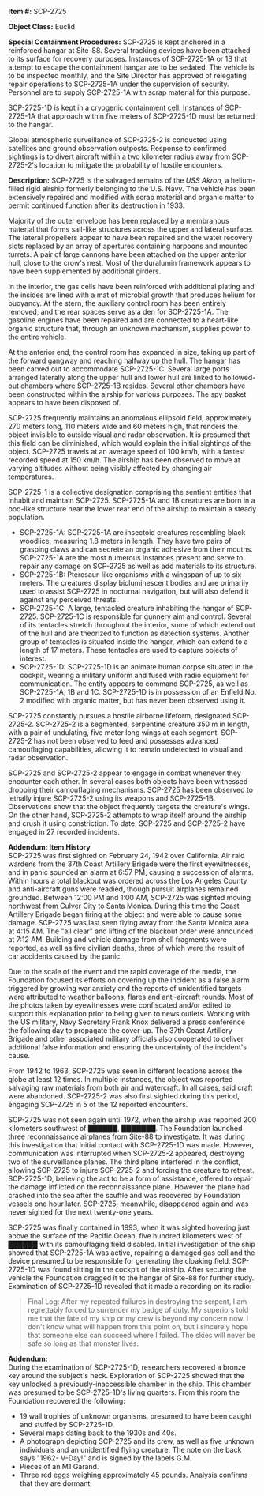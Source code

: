 **Item #:** SCP-2725

**Object Class:** Euclid

**Special Containment Procedures:** SCP-2725 is kept anchored in a reinforced hangar at Site-88. Several tracking devices have been attached to its surface for recovery purposes. Instances of SCP-2725-1A or 1B that attempt to escape the containment hangar are to be sedated. The vehicle is to be inspected monthly, and the Site Director has approved of relegating repair operations to SCP-2725-1A under the supervision of security. Personnel are to supply SCP-2725-1A with scrap material for this purpose.

SCP-2725-1D is kept in a cryogenic containment cell. Instances of SCP-2725-1A that approach within five meters of SCP-2725-1D must be returned to the hangar.

Global atmospheric surveillance of SCP-2725-2 is conducted using satellites and ground observation outposts. Response to confirmed sightings is to divert aircraft within a two kilometer radius away from SCP-2725-2's location to mitigate the probability of hostile encounters.

**Description:** SCP-2725 is the salvaged remains of the _USS Akron_, a helium-filled rigid airship formerly belonging to the U.S. Navy. The vehicle has been extensively repaired and modified with scrap material and organic matter to permit continued function after its destruction in 1933.

Majority of the outer envelope has been replaced by a membranous material that forms sail-like structures across the upper and lateral surface. The lateral propellers appear to have been repaired and the water recovery slots replaced by an array of apertures containing harpoons and mounted turrets. A pair of large cannons have been attached on the upper anterior hull, close to the crow's nest. Most of the duralumin framework appears to have been supplemented by additional girders.

In the interior, the gas cells have been reinforced with additional plating and the insides are lined with a mat of microbial growth that produces helium for buoyancy. At the stern, the auxiliary control room has been entirely removed, and the rear spaces serve as a den for SCP-2725-1A. The gasoline engines have been repaired and are connected to a heart-like organic structure that, through an unknown mechanism, supplies power to the entire vehicle.

At the anterior end, the control room has expanded in size, taking up part of the forward gangway and reaching halfway up the hull. The hangar has been carved out to accommodate SCP-2725-1C. Several large ports arranged laterally along the upper hull and lower hull are linked to hollowed-out chambers where SCP-2725-1B resides. Several other chambers have been constructed within the airship for various purposes. The spy basket appears to have been disposed of.

SCP-2725 frequently maintains an anomalous ellipsoid field, approximately 270 meters long, 110 meters wide and 60 meters high, that renders the object invisible to outside visual and radar observation. It is presumed that this field can be diminished, which would explain the initial sightings of the object. SCP-2725 travels at an average speed of 100 km/h, with a fastest recorded speed at 150 km/h. The airship has been observed to move at varying altitudes without being visibly affected by changing air temperatures.

SCP-2725-1 is a collective designation comprising the sentient entities that inhabit and maintain SCP-2725. SCP-2725-1A and 1B creatures are born in a pod-like structure near the lower rear end of the airship to maintain a steady population.

*   SCP-2725-1A: SCP-2725-1A are insectoid creatures resembling black woodlice, measuring 1.8 meters in length. They have two pairs of grasping claws and can secrete an organic adhesive from their mouths. SCP-2725-1A are the most numerous instances present and serve to repair any damage on SCP-2725 as well as add materials to its structure.
*   SCP-2725-1B: Pterosaur-like organisms with a wingspan of up to six meters. The creatures display bioluminescent bodies and are primarily used to assist SCP-2725 in nocturnal navigation, but will also defend it against any perceived threats.
*   SCP-2725-1C: A large, tentacled creature inhabiting the hangar of SCP-2725. SCP-2725-1C is responsible for gunnery aim and control. Several of its tentacles stretch throughout the interior, some of which extend out of the hull and are theorized to function as detection systems. Another group of tentacles is situated inside the hangar, which can extend to a length of 17 meters. These tentacles are used to capture objects of interest.
*   SCP-2725-1D: SCP-2725-1D is an animate human corpse situated in the cockpit, wearing a military uniform and fused with radio equipment for communication. The entity appears to command SCP-2725, as well as SCP-2725-1A, 1B and 1C. SCP-2725-1D is in possession of an Enfield No. 2 modified with organic matter, but has never been observed using it.

SCP-2725 constantly pursues a hostile airborne lifeform, designated SCP-2725-2. SCP-2725-2 is a segmented, serpentine creature 350 m in length, with a pair of undulating, five meter long wings at each segment. SCP-2725-2 has not been observed to feed and possesses advanced camouflaging capabilities, allowing it to remain undetected to visual and radar observation.

SCP-2725 and SCP-2725-2 appear to engage in combat whenever they encounter each other. In several cases both objects have been witnessed dropping their camouflaging mechanisms. SCP-2725 has been observed to lethally injure SCP-2725-2 using its weapons and SCP-2725-1B. Observations show that the object frequently targets the creature's wings. On the other hand, SCP-2725-2 attempts to wrap itself around the airship and crush it using constriction. To date, SCP-2725 and SCP-2725-2 have engaged in 27 recorded incidents.

**Addendum: Item History**  
SCP-2725 was first sighted on February 24, 1942 over California. Air raid wardens from the 37th Coast Artillery Brigade were the first eyewitnesses, and in panic sounded an alarm at 6:57 PM, causing a succession of alarms. Within hours a total blackout was ordered across the Los Angeles County and anti-aircraft guns were readied, though pursuit airplanes remained grounded. Between 12:00 PM and 1:00 AM, SCP-2725 was sighted moving northwest from Culver City to Santa Monica. During this time the Coast Artillery Brigade began firing at the object and were able to cause some damage. SCP-2725 was last seen flying away from the Santa Monica area at 4:15 AM. The "all clear" and lifting of the blackout order were announced at 7:12 AM. Building and vehicle damage from shell fragments were reported, as well as five civilian deaths, three of which were the result of car accidents caused by the panic.

Due to the scale of the event and the rapid coverage of the media, the Foundation focused its efforts on covering up the incident as a false alarm triggered by growing war anxiety and the reports of unidentified targets were attributed to weather balloons, flares and anti-aircraft rounds. Most of the photos taken by eyewitnesses were confiscated and/or edited to support this explanation prior to being given to news outlets. Working with the US military, Navy Secretary Frank Knox delivered a press conference the following day to propagate the cover-up. The 37th Coast Artillery Brigade and other associated military officials also cooperated to deliver additional false information and ensuring the uncertainty of the incident's cause.

From 1942 to 1963, SCP-2725 was seen in different locations across the globe at least 12 times. In multiple instances, the object was reported salvaging raw materials from both air and watercraft. In all cases, said craft were abandoned. SCP-2725-2 was also first sighted during this period, engaging SCP-2725 in 5 of the 12 reported encounters.

SCP-2725 was not seen again until 1972, when the airship was reported 200 kilometers southwest of ██████, ███████. The Foundation launched three reconnaissance airplanes from Site-88 to investigate. It was during this investigation that initial contact with SCP-2725-1D was made. However, communication was interrupted when SCP-2725-2 appeared, destroying two of the surveillance planes. The third plane interfered in the conflict, allowing SCP-2725 to injure SCP-2725-2 and forcing the creature to retreat. SCP-2725-1D, believing the act to be a form of assistance, offered to repair the damage inflicted on the reconnaissance plane. However the plane had crashed into the sea after the scuffle and was recovered by Foundation vessels one hour later. SCP-2725, meanwhile, disappeared again and was never sighted for the next twenty-one years.

SCP-2725 was finally contained in 1993, when it was sighted hovering just above the surface of the Pacific Ocean, five hundred kilometers west of ██████ with its camouflaging field disabled. Initial investigation of the ship showed that SCP-2725-1A was active, repairing a damaged gas cell and the device presumed to be responsible for generating the cloaking field. SCP-2725-1D was found sitting in the cockpit of the airship. After securing the vehicle the Foundation dragged it to the hangar of Site-88 for further study. Examination of SCP-2725-1D revealed that it made a recording on its radio:

> Final Log: After my repeated failures in destroying the serpent, I am regrettably forced to surrender my badge of duty. My superiors told me that the fate of my ship or my crew is beyond my concern now. I don't know what will happen from this point on, but I sincerely hope that someone else can succeed where I failed. The skies will never be safe so long as that monster lives.

**Addendum:**  
During the examination of SCP-2725-1D, researchers recovered a bronze key around the subject's neck. Exploration of SCP-2725 showed that the key unlocked a previously-inaccessible chamber in the ship. This chamber was presumed to be SCP-2725-1D's living quarters. From this room the Foundation recovered the following:

*   19 wall trophies of unknown organisms, presumed to have been caught and stuffed by SCP-2725-1D.
*   Several maps dating back to the 1930s and 40s.
*   A photograph depicting SCP-2725 and its crew, as well as five unknown individuals and an unidentified flying creature. The note on the back says "1962- V-Day!" and is signed by the labels G.M.
*   Pieces of an M1 Garand.
*   Three red eggs weighing approximately 45 pounds. Analysis confirms that they are dormant.